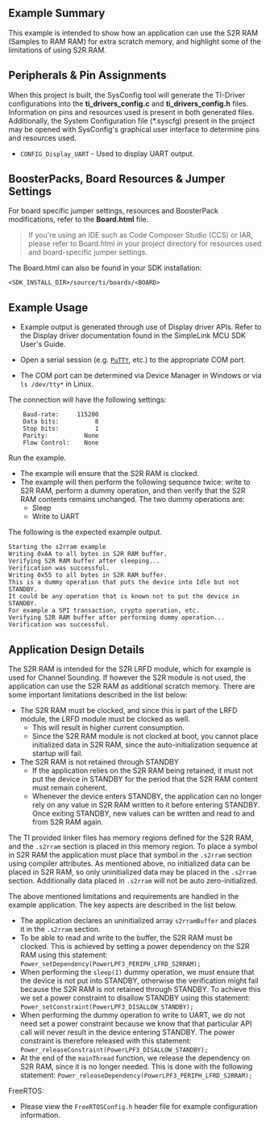 ## Example Summary

This example is intended to show how an application can use the S2R RAM (Samples
to RAM RAM) for extra scratch memory, and highlight some of the limitations of
using S2R RAM.

## Peripherals & Pin Assignments

When this project is built, the SysConfig tool will generate the TI-Driver
configurations into the __ti_drivers_config.c__ and __ti_drivers_config.h__
files. Information on pins and resources used is present in both generated
files. Additionally, the System Configuration file (\*.syscfg) present in the
project may be opened with SysConfig's graphical user interface to determine
pins and resources used.

* `CONFIG_Display_UART` - Used to display UART output.

## BoosterPacks, Board Resources & Jumper Settings

For board specific jumper settings, resources and BoosterPack modifications,
refer to the __Board.html__ file.

> If you're using an IDE such as Code Composer Studio (CCS) or IAR, please
refer to Board.html in your project directory for resources used and
board-specific jumper settings.

The Board.html can also be found in your SDK installation:

```text
<SDK_INSTALL_DIR>/source/ti/boards/<BOARD>
```

## Example Usage

* Example output is generated through use of Display driver APIs. Refer to the
Display driver documentation found in the  SimpleLink MCU SDK User's Guide.

* Open a serial session (e.g. [`PuTTY`](http://www.putty.org/ "PuTTY's
 Homepage"), etc.) to the appropriate COM port.
* The COM port can be determined via Device Manager in Windows or via
 `ls /dev/tty*` in Linux.

The connection will have the following settings:

```text
    Baud-rate:     115200
    Data bits:          8
    Stop bits:          1
    Parity:          None
    Flow Control:    None
```

Run the example.

* The example will ensure that the S2R RAM is clocked.
* The example will then perform the following sequence twice: write to S2R
    RAM, perform a dummy operation, and then verify that the S2R RAM contents
    remains unchanged. The two dummy operations are:
    * Sleep
    * Write to UART

The following is the expected example output.

```text
Starting the s2rram example
Writing 0xAA to all bytes in S2R RAM buffer.
Verifying S2R RAM buffer after sleeping...
Verification was successful.
Writing 0x55 to all bytes in S2R RAM buffer.
This is a dummy operation that puts the device into Idle but not STANDBY.
It could be any operation that is known not to put the device in STANDBY.
For example a SPI transaction, crypto operation, etc.
Verifying S2R RAM buffer after performing dummy operation...
Verification was successful.
```

## Application Design Details

The S2R RAM is intended for the S2R LRFD module, which for example is used for
Channel Sounding. If however the S2R module is not used, the application can use
the S2R RAM as additional scratch memory.
There are some important limitations described in the list below:

* The S2R RAM must be clocked, and since this is part of the LRFD module, the
  LRFD module must be clocked as well.
    * This will result in higher current consumption.
    * Since the S2R RAM module is not clocked at boot, you cannot place
      initialized data in S2R RAM, since the auto-initialization sequence at
      startup will fail.
* The S2R RAM is not retained through STANDBY
    * If the application relies on the S2R RAM being retained, it must not put
      the device in STANDBY for the period that the S2R RAM content must remain
      coherent.
    * Whenever the device enters STANDBY, the application can no longer rely on
      any value in S2R RAM written to it before entering STANDBY. Once exiting
      STANDBY, new values can be written and read to and from S2R RAM again.

The TI provided linker files has memory regions defined for the S2R RAM, and the
`.s2rram` section is placed in this memory region. To place a symbol in S2R RAM
the application must place that symbol in the `.s2rram` section using compiler
attributes. As mentioned above, no initialized data can be placed in S2R RAM, so
only uninitialized data may be placed in the `.s2rram` section. Additionally
data placed in `.s2rram` will not be auto zero-initialized.

The above mentioned limitations and requirements are handled in the example
application. The key aspects are described in the list below.

* The application declares an uninitialized array `s2rramBuffer` and places it in
the `.s2rram` section.
* To be able to read and write to the buffer, the S2R RAM must be clocked. This is
  achieved by setting a power dependency on the S2R RAM using this statement:
  `Power_setDependency(PowerLPF3_PERIPH_LFRD_S2RRAM);`
* When performing the `sleep(1)` dummy operation, we must ensure that the device
  is not put into STANDBY, otherwise the verification might fail because the S2R
  RAM is not retained through STANDBY. To achieve this we set a power constraint
  to disallow STANDBY using this statement:
  `Power_setConstraint(PowerLPF3_DISALLOW_STANDBY);`
* When performing the dummy operation to write to UART, we do not need set a
  power constraint because we know that that particular API call will never
  result in the device entering STANDBY. The power constraint is therefore
  released with this statement: `Power_releaseConstraint(PowerLPF3_DISALLOW_STANDBY);`
* At the end of the `mainThread` function, we release the dependency on S2R RAM,
  since it is no longer needed. This is done with the following statement:
  `Power_releaseDependency(PowerLPF3_PERIPH_LFRD_S2RRAM);`

FreeRTOS:

* Please view the `FreeRTOSConfig.h` header file for example configuration
information.
